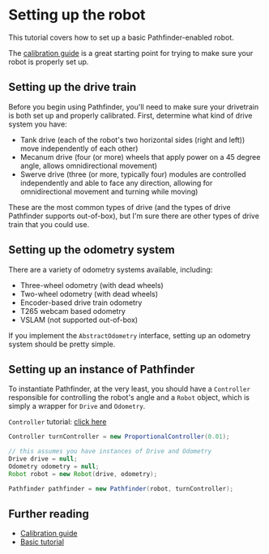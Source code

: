 # Setting up the robot
This tutorial covers how to set up a basic Pathfinder-enabled robot.

The [calibration guide](https://wobblyyyy.github.io/docs/pathfinder2/calibration.html)
is a great starting point for trying to make sure your robot is properly
set up.

## Setting up the drive train
Before you begin using Pathfinder, you'll need to make sure your drivetrain
is both set up and properly calibrated. First, determine what kind of drive
system you have:
- Tank drive (each of the robot's two horizontal sides (right and left)) move
  independently of each other)
- Mecanum drive (four (or more) wheels that apply power on a 45 degree angle,
  allows omnidirectional movement)
- Swerve drive (three (or more, typically four) modules are controlled
  independently and able to face any direction, allowing for omnidirectional
  movement and turning while moving)

These are the most common types of drive (and the types of drive Pathfinder
supports out-of-box), but I'm sure there are other types of drive train
that you could use.

## Setting up the odometry system
There are a variety of odometry systems available, including:
- Three-wheel odometry (with dead wheels)
- Two-wheel odometry (with dead wheels)
- Encoder-based drive train odometry
- T265 webcam based odometry
- VSLAM (not supported out-of-box)

If you implement the `AbstractOdometry` interface, setting up an odometry
system should be pretty simple.

## Setting up an instance of Pathfinder
To instantiate Pathfinder, at the very least, you should have a `Controller`
responsible for controlling the robot's angle and a `Robot` object, which
is simply a wrapper for `Drive` and `Odometry`.

`Controller` tutorial: [click here](../docs/02_controllers.md)

```java
Controller turnController = new ProportionalController(0.01);

// this assumes you have instances of Drive and Odometry
Drive drive = null;
Odometry odometry = null;
Robot robot = new Robot(drive, odometry);

Pathfinder pathfinder = new Pathfinder(robot, turnController);
```

## Further reading
- [Calibration guide](https://wobblyyyy.github.io/docs/pathfinder2/calibration.html)
- [Basic tutorial](https://wobblyyyy.github.io/docs/pathfinder2/tutorial.html)
